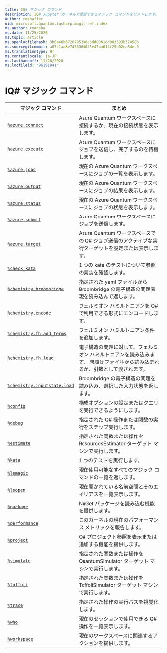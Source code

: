 ```yaml
---
title: IQ# マジック コマンド
description: IQ# Jupyter カーネルで使用できるマジック コマンドをリストします。
author: rmshaffer
uid: microsoft.quantum.iqsharp.magic-ref.index
ms.author: ryansha
ms.date: 11/25/2020
ms.topic: article
ms.openlocfilehash: 3b6a46b67207953b0e3dd89b1dd083593b374586
ms.sourcegitcommit: a87c1aa8e7453360025e47ba614f25b02ea84ec3
ms.translationtype: HT
ms.contentlocale: ja-JP
ms.lasthandoff: 11/26/2020
ms.locfileid: "96191841"
---
```

# <a name="iq-magic-commands"></a>IQ# マジック コマンド
| マジック コマンド | まとめ |
|---------------|---------|
| [`%azure.connect`](xref:microsoft.quantum.iqsharp.magic-ref.azure.connect) | Azure Quantum ワークスペースに接続するか、現在の接続状態を表示します。 |
| [`%azure.execute`](xref:microsoft.quantum.iqsharp.magic-ref.azure.execute) | Azure Quantum ワークスペースにジョブを送信し、完了するのを待機します。 |
| [`%azure.jobs`](xref:microsoft.quantum.iqsharp.magic-ref.azure.jobs) | 現在の Azure Quantum ワークスペースにジョブの一覧を表示します。 |
| [`%azure.output`](xref:microsoft.quantum.iqsharp.magic-ref.azure.output) | 現在の Azure Quantum ワークスペースにジョブの結果を表示します。 |
| [`%azure.status`](xref:microsoft.quantum.iqsharp.magic-ref.azure.status) | 現在の Azure Quantum ワークスペースにジョブの状態を表示します。 |
| [`%azure.submit`](xref:microsoft.quantum.iqsharp.magic-ref.azure.submit) | Azure Quantum ワークスペースにジョブを送信します。 |
| [`%azure.target`](xref:microsoft.quantum.iqsharp.magic-ref.azure.target) | Azure Quantum ワークスペースでの Q# ジョブ送信のアクティブな実行ターゲットを設定または表示します。 |
| [`%check_kata`](xref:microsoft.quantum.iqsharp.magic-ref.check_kata) | 1 つの kata のテストについて参照の実装を確認します。 |
| [`%chemistry.broombridge`](xref:microsoft.quantum.iqsharp.magic-ref.chemistry.broombridge) | 指定された yaml ファイルから Broombridge の電子構造の問題表現を読み込んで返します。 |
| [`%chemistry.encode`](xref:microsoft.quantum.iqsharp.magic-ref.chemistry.encode) | フェルミオン ハミルトニアンを Q# で利用できる形式にエンコードします。 |
| [`%chemistry.fh.add_terms`](xref:microsoft.quantum.iqsharp.magic-ref.chemistry.fh.add_terms) | フェルミオン ハミルトニアン条件を追加します。 |
| [`%chemistry.fh.load`](xref:microsoft.quantum.iqsharp.magic-ref.chemistry.fh.load) | 電子構造の問題に対して、フェルミオン ハミルトニアンを読み込みます。 問題はファイルから読み込まれるか、引数として渡されます。 |
| [`%chemistry.inputstate.load`](xref:microsoft.quantum.iqsharp.magic-ref.chemistry.inputstate.load) | Broombridge の電子構造の問題を読み込み、選択した入力状態を返します。 |
| [`%config`](xref:microsoft.quantum.iqsharp.magic-ref.config) | 構成オプションの設定またはクエリを実行できるようにします。 |
| [`%debug`](xref:microsoft.quantum.iqsharp.magic-ref.debug) | 指定された Q# 操作または関数の実行をステップ実行します。 |
| [`%estimate`](xref:microsoft.quantum.iqsharp.magic-ref.estimate) | 指定された関数または操作を ResourcesEstimator ターゲット マシンで実行します。 |
| [`%kata`](xref:microsoft.quantum.iqsharp.magic-ref.kata) | 1 つのテストを実行します。 |
| [`%lsmagic`](xref:microsoft.quantum.iqsharp.magic-ref.lsmagic) | 現在使用可能なすべてのマジック コマンドの一覧を返します。 |
| [`%lsopen`](xref:microsoft.quantum.iqsharp.magic-ref.lsopen) | 現在開かれている名前空間とそのエイリアスを一覧表示します。 |
| [`%package`](xref:microsoft.quantum.iqsharp.magic-ref.package) | NuGet パッケージを読み込む機能を提供します。 |
| [`%performance`](xref:microsoft.quantum.iqsharp.magic-ref.performance) | このカーネルの現在のパフォーマンス メトリックを報告します。 |
| [`%project`](xref:microsoft.quantum.iqsharp.magic-ref.project) | Q# プロジェクト参照を表示または追加する機能を提供します。 |
| [`%simulate`](xref:microsoft.quantum.iqsharp.magic-ref.simulate) | 指定された関数または操作を QuantumSimulator ターゲット マシンで実行します。 |
| [`%toffoli`](xref:microsoft.quantum.iqsharp.magic-ref.toffoli) | 指定された関数または操作を ToffoliSimulator ターゲット マシンで実行します。 |
| [`%trace`](xref:microsoft.quantum.iqsharp.magic-ref.trace) | 指定された操作の実行パスを視覚化します。 |
| [`%who`](xref:microsoft.quantum.iqsharp.magic-ref.who) | 現在のセッションで使用できる Q# 操作を一覧表示します。 |
| [`%workspace`](xref:microsoft.quantum.iqsharp.magic-ref.workspace) | 現在のワークスペースに関連するアクションを提供します。 |
